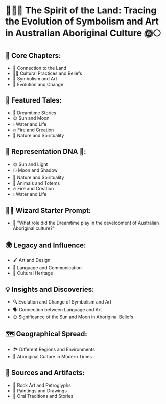 # 🌱🐨🗿 The Spirit of the Land: Tracing the Evolution of Symbolism and Art in Australian Aboriginal Culture 🌞🌕

## 🔑 Core Chapters:
- 🌱 Connection to the Land
- 🧑‍🦰 Cultural Practices and Beliefs
- 🗿 Symbolism and Art
- 🧬 Evolution and Change

## 🌟 Featured Tales:
- 🐨 Dreamtime Stories
- 🌞 Sun and Moon
- 💧 Water and Life
- 🔥 Fire and Creation
- 🌿 Nature and Spirituality

## 🎨 Representation DNA 🎨:
- 🌞 Sun and Light
- 🌕 Moon and Shadow
- 🌿 Nature and Spirituality
- 🐨 Animals and Totems
- 🔥 Fire and Creation
- 💧 Water and Life

## 🧙‍♂️ Wizard Starter Prompt:
- 🤔 "What role did the Dreamtime play in the development of Australian Aboriginal culture?"

## 🌍 Legacy and Influence:
- 🖌️ Art and Design
- 📜 Language and Communication
- 🧬 Cultural Heritage

## 💡 Insights and Discoveries:
- 🔍 Evolution and Change of Symbolism and Art
- 🗣️ Connection between Language and Art
- 🌞 Significance of the Sun and Moon in Aboriginal Beliefs

## 🗺️ Geographical Spread:
- 🏞️ Different Regions and Environments
- 🐊 Aboriginal Culture in Modern Times

## 🌿 Sources and Artifacts:
- 🗿 Rock Art and Petroglyphs
- 🎨 Paintings and Drawings
- 📜 Oral Traditions and Stories
